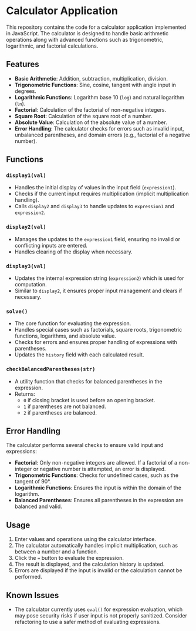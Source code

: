 # Calculator Application

This repository contains the code for a calculator application implemented in JavaScript. The calculator is designed to handle basic arithmetic operations along with advanced functions such as trigonometric, logarithmic, and factorial calculations.

## Features

- **Basic Arithmetic**: Addition, subtraction, multiplication, division.
- **Trigonometric Functions**: Sine, cosine, tangent with angle input in degrees.
- **Logarithmic Functions**: Logarithm base 10 (`log`) and natural logarithm (`ln`).
- **Factorial**: Calculation of the factorial of non-negative integers.
- **Square Root**: Calculation of the square root of a number.
- **Absolute Value**: Calculation of the absolute value of a number.
- **Error Handling**: The calculator checks for errors such as invalid input, unbalanced parentheses, and domain errors (e.g., factorial of a negative number).

## Functions

### `display1(val)`

- Handles the initial display of values in the input field (`expression1`).
- Checks if the current input requires multiplication (implicit multiplication handling).
- Calls `display2` and `display3` to handle updates to `expression1` and `expression2`.

### `display2(val)`

- Manages the updates to the `expression1` field, ensuring no invalid or conflicting inputs are entered.
- Handles clearing of the display when necessary.

### `display3(val)`

- Updates the internal expression string (`expression2`) which is used for computation.
- Similar to `display2`, it ensures proper input management and clears if necessary.

### `solve()`

- The core function for evaluating the expression.
- Handles special cases such as factorials, square roots, trigonometric functions, logarithms, and absolute value.
- Checks for errors and ensures proper handling of expressions with parentheses.
- Updates the `history` field with each calculated result.

### `checkBalancedParentheses(str)`

- A utility function that checks for balanced parentheses in the expression.
- Returns:
  - `0` if closing bracket is used before an opening bracket.
  - `1` if parentheses are not balanced.
  - `2` if parentheses are balanced.

## Error Handling

The calculator performs several checks to ensure valid input and expressions:

- **Factorial**: Only non-negative integers are allowed. If a factorial of a non-integer or negative number is attempted, an error is displayed.
- **Trigonometric Functions**: Checks for undefined cases, such as the tangent of 90°.
- **Logarithmic Functions**: Ensures the input is within the domain of the logarithm.
- **Balanced Parentheses**: Ensures all parentheses in the expression are balanced and valid.

## Usage

1. Enter values and operations using the calculator interface.
2. The calculator automatically handles implicit multiplication, such as between a number and a function.
3. Click the `=` button to evaluate the expression.
4. The result is displayed, and the calculation history is updated.
5. Errors are displayed if the input is invalid or the calculation cannot be performed.

## Known Issues

- The calculator currently uses `eval()` for expression evaluation, which may pose security risks if user input is not properly sanitized. Consider refactoring to use a safer method of evaluating expressions.
